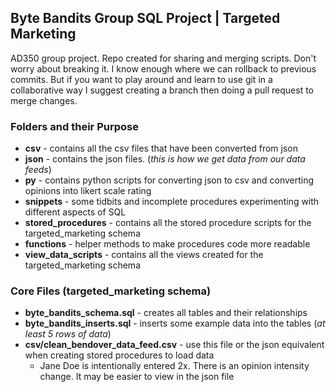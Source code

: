 ## Byte Bandits Group SQL Project | Targeted Marketing
AD350 group project. Repo created for sharing and merging scripts. Don't worry about breaking it. I know enough where we can rollback to previous commits.
But if you want to play around and learn to use git in a collaborative way I suggest creating a branch then doing a pull request to merge changes.

### Folders and their Purpose
* **csv** - contains all the csv files that have been converted from json
* **json** - contains the json files. (_this is how we get data from our data feeds_)
* **py** - contains python scripts for converting json to csv and converting opinions into likert scale rating
* **snippets** - some tidbits and incomplete procedures experimenting with different aspects of SQL
* **stored_procedures** - contains all the stored procedure scripts for the targeted_marketing schema
* **functions** - helper methods to make procedures code more readable
* **view_data_scripts** - contains all the views created for the targeted_marketing schema

### Core Files (targeted_marketing schema)
* **byte_bandits_schema.sql** - creates all tables and their relationships
* **byte_bandits_inserts.sql** - inserts some example data into the tables (_at least 5 rows of data_)
* **csv/clean_bendover_data_feed.csv** - use this file or the json equivalent when creating stored procedures to load data
  * Jane Doe is intentionally entered 2x. There is an opinion intensity change. It may be easier to view in the json file
